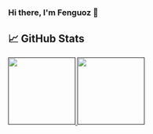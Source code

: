 ### Hi there, I'm Fenguoz 👋

## &#x1f4c8; GitHub Stats

<a href="">
<img height="137px" src="https://github-readme-stats.vercel.app/api?username=Fenguoz&show_icons=true&hide_title=true" />
<!-- wi*quL3fcV -->
<img height="137px" src="https://github-readme-stats.vercel.app/api/top-langs/?username=fenguoz&langs_count=7&layout=compact&hide_title=true" />
</a>


<!--
**Fenguoz/Fenguoz** is a ✨ _special_ ✨ repository because its `README.md` (this file) appears on your GitHub profile.

Here are some ideas to get you started:

- 🔭 I’m currently working on ...
- 🌱 I’m currently learning ...
- 👯 I’m looking to collaborate on ...
- 🤔 I’m looking for help with ...
- 💬 Ask me about ...
- 📫 How to reach me: ...
- 😄 Pronouns: ...
- ⚡ Fun fact: ...
-->
